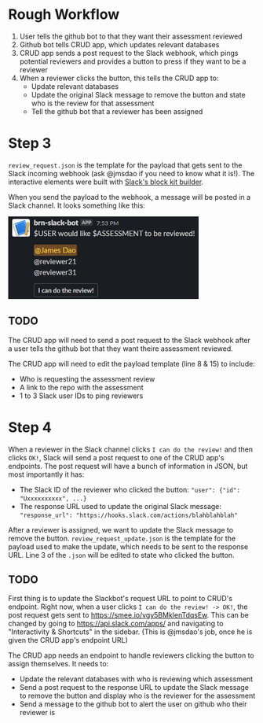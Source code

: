 # Rough Workflow

1. User tells the github bot to that they want their assessment reviewed
2. Github bot tells CRUD app, which updates relevant databases
3. CRUD app sends a post request to the Slack webhook, which pings potential reviewers and provides a button to press if they want to be a reviewer
4. When a reviewer clicks the button, this tells the CRUD app to:
    - Update relevant databases
    - Update the original Slack message to remove the button and state who is the review for that assessment
    - Tell the github bot that a reviewer has been assigned


# Step 3

`review_request.json` is the template for the payload that gets sent to the Slack incoming webhook (ask @jmsdao if you need to know what it is!). The interactive elements were built with [Slack's block kit builder](https://app.slack.com/block-kit-builder).

When you send the payload to the webhook, a message will be posted in a Slack channel. It looks something like this:

![](block_msg.png)

## TODO
The CRUD app will need to send a post request to the Slack webhook after a user tells the github bot that they want theire assessment reviewed.

The CRUD app will need to edit the payload template (line 8 & 15) to include:
- Who is requesting the assessment review
- A link to the repo with the assessment
- 1 to 3 Slack user IDs to ping reviewers

# Step 4

When a reviewer in the Slack channel clicks `I can do the review!` and then clicks `OK!`, Slack will send a post request to one of the CRUD app's endpoints. The post request will have a bunch of information in JSON, but most importantly it has:
- The Slack ID of the reviewer who clicked the button: `"user": {"id": "Uxxxxxxxxxx", ...}`
- The response URL used to update the original Slack message: `"response_url": "https://hooks.slack.com/actions/blahblahblah"`

After a reviewer is assigned, we want to update the Slack message to remove the button. `review_request_update.json` is the template for the payload used to make the update, which needs to be sent to the response URL. Line 3 of the `.json` will be edited to state who clicked the button.

## TODO

First thing is to update the Slackbot's request URL to point to CRUD's endpoint. Right now, when a user clicks `I can do the review! -> OK!`, the post request gets sent to https://smee.io/vgy5BMklenTdqsEw. This can be changed by going to https://api.slack.com/apps/ and navigating to "Interactivity & Shortcuts" in the sidebar. (This is @jmsdao's job, once he is given the CRUD app's endpoint URL)

The CRUD app needs an endpoint to handle reviewers clicking the button to assign themselves. It needs to:
- Update the relevant databases with who is reviewing which assessment
- Send a post request to the response URL to update the Slack message to remove the button and display who is the reviewer for the assessment
- Send a message to the github bot to alert the user on github who their reviewer is
